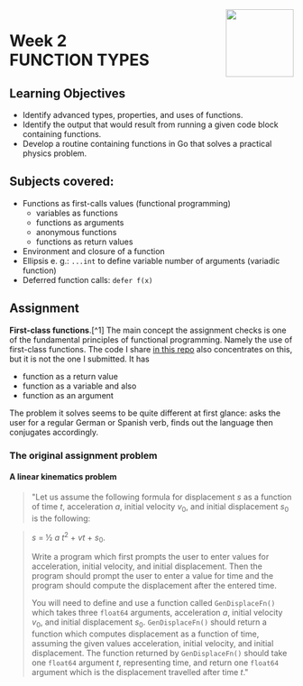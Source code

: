 <a href="../">
  <img src="/img/Functions,%20Methods,%20and%20Interfaces%20in%20Go%20logo.avif" width="120" align="right">
</a>

# Week 2 <br> FUNCTION TYPES

## Learning Objectives
- Identify advanced types, properties, and uses of functions.
- Identify the output that would result from running a given code block containing functions.
- Develop a routine containing functions in Go that solves a practical physics problem.

## Subjects covered: 
- Functions as first-calls values (functional programming)
  - variables as functions
  - functions as arguments
  - anonymous functions
  - functions as return values
- Environment and closure of a function
- Ellipsis e. g.: `...int` to define variable number of arguments (variadic function)
- Deferred function calls: `defer f(x)`

## Assignment 

**First-class functions**.[^1] The main concept the assignment checks is one of the fundamental principles of functional programming. Namely the use of first-class functions. The code I share [in this repo](conjugation.go) also concentrates on this, but it is not the one I submitted. It has
- function as a return value
- function as a variable and also
- function as an argument

The problem it solves seems to be quite different at first glance: asks the user for a regular German or Spanish verb, finds out the language then conjugates accordingly. 

### The original assignment problem

#### A linear kinematics problem

>"Let us assume the following formula for displacement *s* as a function of time *t*, acceleration *a*, initial velocity *v*<sub>0</sub>,
and initial displacement *s*<sub>0</sub> is the following: 

>*s* = ½ *a* *t*<sup>2</sup> + *vt* + *s*<sub>0</sub>.
>
>Write a program which first prompts the user to enter values for acceleration, initial velocity, and initial displacement. Then the program should prompt the user to enter a value for time and the program should compute the displacement after the entered time.
>
>You will need to define and use a function called `GenDisplaceFn()` which takes three `float64` arguments, acceleration *a*, initial velocity *v*<sub>0</sub>, and initial displacement *s*<sub>0</sub>. `GenDisplaceFn()` should return a function which computes displacement as a function of time, assuming the given values acceleration, initial velocity, and initial displacement. The function returned by `GenDisplaceFn()` should take one `float64` argument *t*, representing time, and return one `float64` argument which is the displacement travelled after time *t*."

